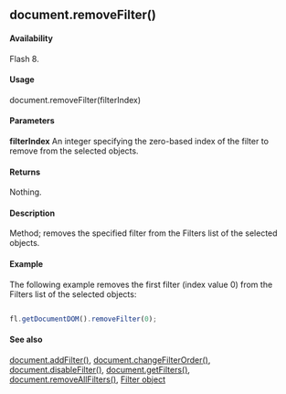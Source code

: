 ## document.removeFilter()

#### Availability

Flash 8.

#### Usage

document.removeFilter(filterIndex)

#### Parameters

**filterIndex** An integer specifying the zero-based index of the filter to remove from the selected objects.

#### Returns

Nothing.

#### Description

Method; removes the specified filter from the Filters list of the selected objects.

#### Example

The following example removes the first filter (index value 0) from the Filters list of the selected objects:

```javascript

fl.getDocumentDOM().removeFilter(0);

```
#### See also

[document.addFilter()](../Document_object/documen3.md), [document.changeFilterOrder()](../Document_object/docume29.md), [document.disableFilter()](../Document_object/docume47.md), [document.getFilters()](../Document_object/docume79.md), [document.removeAllFilters()](../Document_object/docum240.md), [Filter object](../Filter_object/filter_summary.md)
